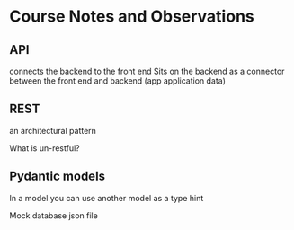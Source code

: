 # Course Notes and Observations
## API
connects the backend to the front end
Sits on the backend as a connector between the front end and backend (app application  data)

## REST 
an architectural pattern

What is un-restful?

## Pydantic models
In a model you can use another model as a type hint

Mock database
json file